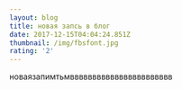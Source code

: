 ```yaml
---
layout: blog
title: новая запсь в блог
date: 2017-12-15T04:04:24.851Z
thumbnail: /img/fbsfont.jpg
rating: '2'
---
```

новаязапимтьмввввввввввввввввввввввв
